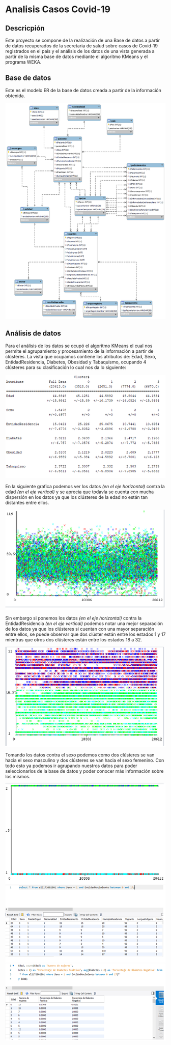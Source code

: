 # Analisis Casos Covid-19

## Descricpión

Este proyecto se compone de la realización de una Base de datos a partir de datos recuperados de la secretaria de salud sobre casos de Covid-19 registrados en el país y el análisis de los datos de una vista generada a partir de la misma base de datos mediante el algoritmo KMeans y el programa WEKA.

## Base de datos

Este es el modelo ER de la base de datos creada a partir de la información obtenida.

![BasedeDatos](Img/Covid19premier.png)

## Análisis de datos

Para el análisis de los datos se ocupó el algoritmo KMeans el cual nos permite el agrupamiento y procesamiento de la información a partir de clústeres.
La vista que ocupamos contiene los atributos de: Edad, Sexo, EntidadResidencia, Diabetes, Obesidad y Tabaquismo, ocupando 4 clústeres para su clasificación lo cual nos da lo siguiente:

![DistribuciondelosClusters](Img/4clusters.png)

En la siguiente grafica podemos ver los datos *(en el eje horizontal)* contra la edad *(en el eje vertical)* y se aprecia que todavía se cuenta con mucha dispersión en los datos ya que los clústeres de la edad no están tan distantes entre ellos.

![GraficaEdadDatos](Img/GraficaEdadDatos.png)

Sin embargo si ponemos los datos *(en el eje horizontal)* contra la EntidadResidencia *(en el eje vertical)* podemos notar una mejor separación de los datos ya que los clústeres si cuentan con una mayor separación entre ellos, se puede observar que dos clúster están entre los estados 1 y 17 mientras que otros dos clústeres están entre los estados 18 a 32.

![GraficoEResidenciaDatos](Img/ENDatos.png)

Tomando los datos contra el sexo podemos como dos clústeres se van hacia el sexo masculino y dos clústeres se van hacia el sexo femenino. Con todo esto ya podemos ir agrupando nuestros datos para poder seleccionarlos de la base de datos y poder conocer más información sobre los mismos.

![GraficoSexoDatos](Img/SexoDatos.png)
![QuerydeSeleccion](Img/Query1.png)
![QuerydeSeleccion](Img/Query2.png)
